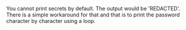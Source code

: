 You cannot print secrets by default. The output would be 'REDACTED'.
There is a simple workaround for that and that is to print the password character by character using a loop.
